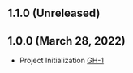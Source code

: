 ## 1.1.0 (Unreleased)

## 1.0.0 (March 28, 2022)
- Project Initialization [GH-1](https://github.com/terraform-alicloud-modules/terraform-alicloud-acr-enterprise/pull/1)
